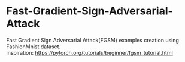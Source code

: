 # Fast-Gradient-Sign-Adversarial-Attack

Fast Gradient Sign Adversarial Attack(FGSM) examples creation using FashionMnist dataset. <br>
inspiration: https://pytorch.org/tutorials/beginner/fgsm_tutorial.html
